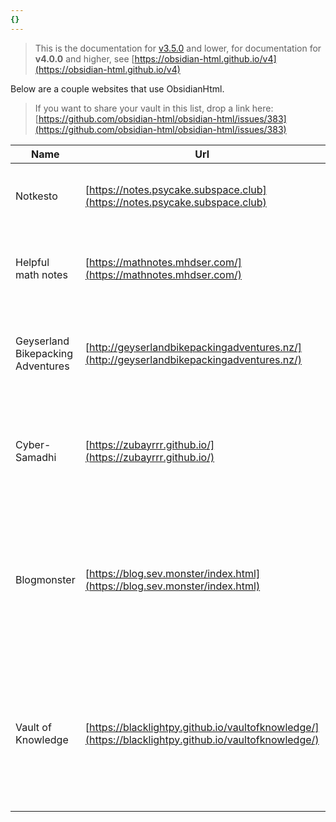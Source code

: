 ```yaml
---
{}
---
```

   
> This is the documentation for [v3.5.0](../Changelog/v3.5.0.md) and lower, for documentation for **v4.0.0** and higher, see [https://obsidian-html.github.io/v4](https://obsidian-html.github.io/v4)   
   
Below are a couple websites that use ObsidianHtml.    
   
> If you want to share your vault in this list, drop a link here: [https://github.com/obsidian-html/obsidian-html/issues/383](https://github.com/obsidian-html/obsidian-html/issues/383)   
   
| Name | Url | Type | Description |   
| -- | -- | -- | -- |   
| Notkesto | [https://notes.psycake.subspace.club](https://notes.psycake.subspace.club) | Knowlegde base | Personal collection of notes. Mostly geared toward mathematics. |   
| Helpful math notes | [https://mathnotes.mhdser.com/](https://mathnotes.mhdser.com/) | Knowlegde base | A collection of helpful notes and info on key topics within undergraduate math courses.|   
| Geyserland Bikepacking Adventures | [http://geyserlandbikepackingadventures.nz/](http://geyserlandbikepackingadventures.nz/) | Website | Geyserland Bikepacking Adventures promotes bikepacking in the Rotorua region |   
| Cyber-Samadhi | [https://zubayrrr.github.io/](https://zubayrrr.github.io/) | Personal wiki | This is [my](https://zubayrrr.github.io/archive/about.html) \[zubayrrr's\] personal wiki, a commonplace book, a [digital garden](https://zubayrrr.github.io/archive/Digital%20Garden.html), a [Second Brain](https://zubayrrr.github.io/archive/Second%20Brain.html); notes by me, for me. |   
| Blogmonster | [https://blog.sev.monster/index.html](https://blog.sev.monster/index.html) | Personal wiki | This blog is an attempt to clean up and publish some of my more complete [musings](https://blog.sev.monster/obs.html/tags/musing/index.html) into a format that might be interesting or helpful to someone—perhaps future me. |   
| Vault of Knowledge | [https://blacklightpy.github.io/vaultofknowledge/](https://blacklightpy.github.io/vaultofknowledge/) | Personal wiki/Knowledge Base | "I hope to turn this site into something useful which I can share with my friends, and everyone else as well. Most of the notes are in the **World Building/Science and Engineering** folder."|